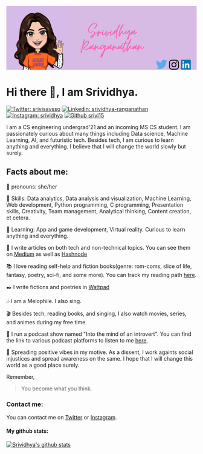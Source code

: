 ![Header](https://github.com/srivi15/srivi15/blob/main/readme_header.png?raw=true)

# Hi there 👋, I am Srividhya.
[![Twitter: srivisaysso](https://img.shields.io/twitter/follow/srivisaysso?style=social)](https://twitter.com/srivisaysso)
[![Linkedin: srividhya-ranganathan](https://img.shields.io/badge/-srividhya-blue?style=flat-square&logo=linkedin&logoColor=white&link=https://www.linkedin.com/in/srividhya-ranganathan/)](https://www.linkedin.com/in/srividhya-ranganathan/)
[![Instagram: srividhya](https://img.shields.io/badge/-srividhya-E4405F?style=flat-square&logo=instagram&logoColor=white&link=https://www.instagram.com/sincerely.srivi/)](https://www.instagram.com/sincerely.srivi/)
[![Github srivi15](https://img.shields.io/github/followers/srivi15?label=follow&style=social)](https://github.com/srivi15)

I am a CS engineering undergrad'21 and an incoming MS CS student. I am passionately curious about many things including Data science, Machine Learning, AI, and futuristic tech. Besides tech, I am curious to learn anything and everything. I believe that I will change the world slowly but surely.

## Facts about me:
:information_desk_person: pronouns: she/her

:key: Skills: Data analytics, Data analysis and visualization, Machine Learning, Web development, Python programming, C programming, Presentation skills, Creativity, Team management, Analytical thinking, Content creation, et cetera.

:dart: Learning: App and game development, Virtual reality. Curious to learn anything and everything.

:pencil: I write articles on both tech and non-technical topics. You can see them on [Medium](https://srivishiv15.medium.com/) as well as [Hashnode](https://srivi4ever.hashnode.dev/)

:books: I love reading self-help and fiction books(genre: rom-coms, slice of life, fantasy, poetry, sci-fi, and some more). You can track my reading path [here](https://www.goodreads.com/user/show/125699372-srividhya).

:black_nib: I write fictions and poetries in [Wattpad](https://www.wattpad.com/user/Srivi_tells)

:notes: I am a Melophile. I also sing.

:clapper: Besides tech, reading books, and singing, I also watch movies, series, and animes during my free time.

:microphone: I run a podcast show named "Into the mind of an introvert". You can find the link to various podcast platforms to listen to me [here](https://anchor.fm/sincerelysrivi).

:purple_heart: Spreading positive vibes in my motive. As a dissent, I work againts social injustices and spread awareness on the same. I hope that I will change this world as a good place surely.

Remember,

> You become what you think.


### Contact me:

You can contact me on [Twitter](https://twitter.com/srivisaysso) or [Instagram](https://www.instagram.com/sincerely.srivi/).


#### My github stats:
[![Srividhya's github stats](https://github-readme-stats.vercel.app/api?username=srivi15&show_icons=true&theme=tokyonight)](https://github.com/srivi15)
<!-- [![Top Langs](https://github-readme-stats.vercel.app/api/top-langs/?username=srivi15&layout=compact)](https://github.com/anuraghazra/github-readme-stats) -->

<!--
**srivi15/srivi15** is a ✨ _special_ ✨ repository because its `README.md` (this file) appears on your GitHub profile.

Here are some ideas to get you started:

- 🔭 I’m currently working on ...
- 🌱 I’m currently learning ...
- 👯 I’m looking to collaborate on ...
- 🤔 I’m looking for help with ...
- 💬 Ask me about ...
- 📫 How to reach me: ...
- 😄 Pronouns: ...
- ⚡ Fun fact: ...
-->
